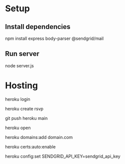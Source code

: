 # Setup 

## Install dependencies
npm install express body-parser @sendgrid/mail

## Run server
node server.js

# Hosting
heroku login

heroku create rsvp

git push heroku main

heroku open

heroku domains:add domain.com

heroku certs:auto:enable

heroku config:set SENDGRID_API_KEY=sendgrid_api_key

